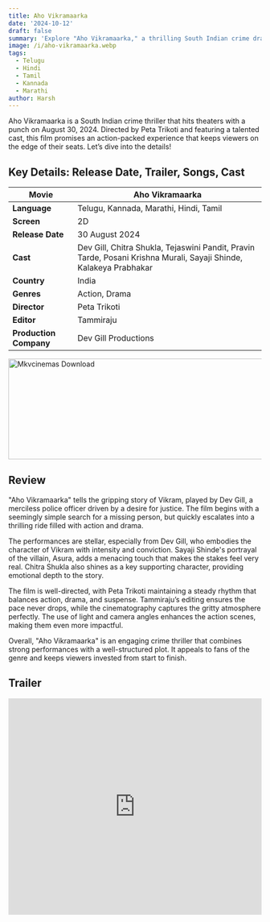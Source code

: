 ```yaml
---
title: Aho Vikramaarka
date: '2024-10-12'
draft: false
summary: 'Explore "Aho Vikramaarka," a thrilling South Indian crime drama flim'
image: /i/aho-vikramaarka.webp
tags:
  - Telugu
  - Hindi
  - Tamil
  - Kannada
  - Marathi
author: Harsh
---
```


Aho Vikramaarka is a South Indian crime thriller that hits theaters with a punch on August 30, 2024. Directed by Peta Trikoti and featuring a talented cast, this film promises an action-packed experience that keeps viewers on the edge of their seats. Let’s dive into the details!

## Key Details: Release Date, Trailer, Songs, Cast

| **Movie**              | Aho Vikramaarka                                                                                                   |
| ---------------------- | ----------------------------------------------------------------------------------------------------------------- |
| **Language**           | Telugu, Kannada, Marathi, Hindi, Tamil                                                                            |
| **Screen**             | 2D                                                                                                                |
| **Release Date**       | 30 August 2024                                                                                                    |
| **Cast**               | Dev Gill, Chitra Shukla, Tejaswini Pandit, Pravin Tarde, Posani Krishna Murali, Sayaji Shinde, Kalakeya Prabhakar |
| **Country**            | India                                                                                                             |
| **Genres**             | Action, Drama                                                                                                     |
| **Director**           | Peta Trikoti                                                                                                      |
| **Editor**             | Tammiraju                                                                                                         |
| **Production Company** | Dev Gill Productions                                                                                              |

<a href="https://mkvcinemas.buzz/bookmarks-list">
  <img src="/mkvcinemas-btn.webp" alt="Mkvcinemas Download" width="600" height="200" loading="lazy">
</a>

## Review

"Aho Vikramaarka" tells the gripping story of Vikram, played by Dev Gill, a merciless police officer driven by a desire for justice. The film begins with a seemingly simple search for a missing person, but quickly escalates into a thrilling ride filled with action and drama.

The performances are stellar, especially from Dev Gill, who embodies the character of Vikram with intensity and conviction. Sayaji Shinde's portrayal of the villain, Asura, adds a menacing touch that makes the stakes feel very real. Chitra Shukla also shines as a key supporting character, providing emotional depth to the story.

The film is well-directed, with Peta Trikoti maintaining a steady rhythm that balances action, drama, and suspense. Tammiraju’s editing ensures the pace never drops, while the cinematography captures the gritty atmosphere perfectly. The use of light and camera angles enhances the action scenes, making them even more impactful.

Overall, "Aho Vikramaarka" is an engaging crime thriller that combines strong performances with a well-structured plot. It appeals to fans of the genre and keeps viewers invested from start to finish.

## Trailer

<iframe width="100%" height="430" src="https://www.youtube.com/embed/mw8dyLF6cY8?si=IvrgfrIP7D5vfXz4" title={title} frameborder="0" allow="accelerometer; autoplay; clipboard-write; encrypted-media; gyroscope; picture-in-picture; web-share" referrerpolicy="strict-origin-when-cross-origin" allowfullscreen loading="lazy"></iframe>
